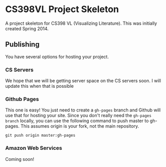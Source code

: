 CS398VL Project Skeleton
================

A project skeleton for CS398 VL (Visualizing Literature). This was initially created Spring 2014.

Publishing
----------
You have several options for hosting your project. 

### CS Servers
We hope that we will be getting server space on the CS servers soon. I will update this when that is possible

### Github Pages
This one is easy! You just need to create a `gh-pages` branch and Github will use that for hosting your site. Since you don't really need the `gh-pages branch` locally, you can use the following command to push master to gh-pages. This assumes origin is your fork, not the main repository.

    git push origin master:gh-pages

### Amazon Web Services
Coming soon!
